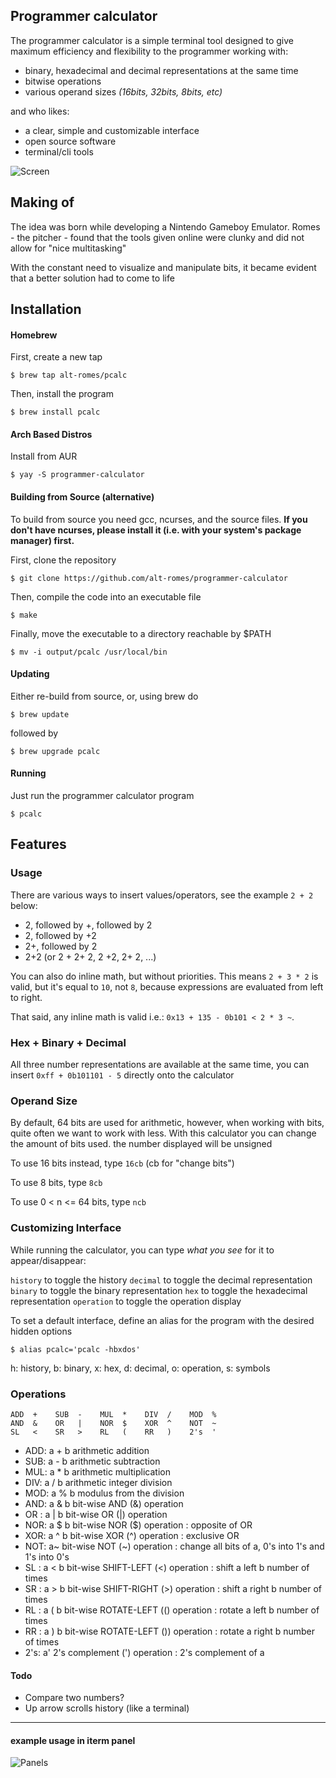 ## Programmer calculator

The programmer calculator is a simple terminal tool designed to give maximum efficiency and flexibility to the programmer working with: 

* binary, hexadecimal and decimal representations at the same time
* bitwise operations
* various operand sizes *(16bits, 32bits, 8bits, etc)*

and who likes:

* a clear, simple and customizable interface
* open source software
* terminal/cli tools

![Screen](https://raw.githubusercontent.com/alt-romes/programmer-calculator/master/assets/final.png)

## Making of

The idea was born while developing a Nintendo Gameboy Emulator. Romes - the pitcher - found that the tools given online were clunky and did not allow for "nice multitasking"

With the constant need to visualize and manipulate bits, it became evident that a better solution had to come to life

## Installation

#### Homebrew

First, create a new tap
```
$ brew tap alt-romes/pcalc
```

Then, install the program
```
$ brew install pcalc
```

#### Arch Based Distros

Install from AUR
```
$ yay -S programmer-calculator
```

#### Building from Source (alternative)

To build from source you need gcc, ncurses, and the source files. 
**If you don't have ncurses, please install it (i.e. with your system's package manager) first.**

First, clone the repository
```
$ git clone https://github.com/alt-romes/programmer-calculator
```

Then, compile the code into an executable file
```
$ make
```

Finally, move the executable to a directory reachable by $PATH
```
$ mv -i output/pcalc /usr/local/bin
```

#### Updating
Either re-build from source, or, using brew do
```
$ brew update
```
followed by
```
$ brew upgrade pcalc
```

#### Running

Just run the programmer calculator program
```
$ pcalc
```

## Features

### Usage

There are various ways to insert values/operators, see the example `2 + 2` below:

* 2, followed by +, followed by 2
* 2, followed by +2
* 2+, followed by 2
* 2+2 (or 2 + 2+ 2, 2 +2, 2+ 2, ...)

You can also do inline math, but without priorities.
This means `2 + 3 * 2` is valid, but it's equal to `10`, not `8`, because expressions are evaluated from left to right.

That said, any inline math is valid i.e.: `0x13 + 135 - 0b101 < 2 * 3 ~`.

### Hex + Binary + Decimal

All three number representations are available at the same time, you can insert `0xff + 0b101101 - 5` directly onto the calculator


### Operand Size

By default, 64 bits are used for arithmetic, however, when working with bits, quite often we want to work with less. With this calculator you can change the amount of bits used. the number displayed will be unsigned

To use 16 bits instead, type `16cb` (cb for "change bits")

To use 8 bits, type `8cb`

To use 0 < n <= 64 bits, type `ncb`


### Customizing Interface

While running the calculator, you can type *what you see* for it to appear/disappear:

`history` to toggle the history
`decimal` to toggle the decimal representation
`binary` to toggle the binary representation
`hex` to toggle the hexadecimal representation
`operation` to toggle the operation display

To set a default interface, define an alias for the program with the desired hidden options
```
$ alias pcalc='pcalc -hbxdos'
```
h: history, b: binary, x: hex, d: decimal, o: operation, s: symbols

### Operations
```
ADD  +    SUB  -    MUL  *    DIV  /    MOD  %
AND  &    OR   |    NOR  $    XOR  ^    NOT  ~
SL   <    SR   >    RL   (    RR   )    2's  '
```

* ADD: a + b arithmetic addition
* SUB: a - b arithmetic subtraction
* MUL: a * b arithmetic multiplication
* DIV: a / b arithmetic integer division
* MOD: a % b modulus from the division
* AND: a & b bit-wise AND (&) operation
* OR : a | b bit-wise OR (|) operation
* NOR: a $ b bit-wise NOR ($) operation : opposite of OR
* XOR: a ^ b bit-wise XOR (^) operation : exclusive OR
* NOT: a~    bit-wise NOT (~) operation : change all bits of a, 0's into 1's and 1's into 0's
* SL : a < b bit-wise SHIFT-LEFT (<) operation : shift a left b number of times
* SR : a > b bit-wise SHIFT-RIGHT (>) operation : shift a right b number of times
* RL : a ( b bit-wise ROTATE-LEFT (() operation : rotate a left b number of times
* RR : a ) b bit-wise ROTATE-LEFT ()) operation : rotate a right b number of times
* 2's: a'    2's complement (') operation : 2's complement of a


#### Todo

* Compare two numbers?
* Up arrow scrolls history (like a terminal)

---

#### example usage in iterm panel

![Panels](https://raw.githubusercontent.com/alt-romes/programmer-calculator/master/assets/panels.png)
